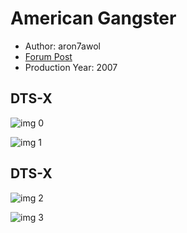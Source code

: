 # American Gangster

* Author: aron7awol
* [Forum Post](https://www.avsforum.com/threads/bass-eq-for-filtered-movies.2995212/post-58716860)
* Production Year: 2007

## DTS-X

![img 0](https://i.imgur.com/3iRvzUI.jpg)

![img 1](https://i.imgur.com/6CIoxW1.png)

## DTS-X

![img 2](https://i.imgur.com/QzKz3Gv.jpg)

![img 3](https://i.imgur.com/VhCcGcw.png)

